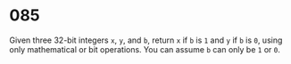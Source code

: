 [_metadata_:difficulty]:-  "Medium"
[_metadata_:asker]:-       "Facebook"
[_metadata_:tags]:-        "bitwise"

# 085

Given three 32-bit integers `x`, `y`, and `b`, return `x` if `b` is `1` and `y` if `b` is `0`, using only mathematical or bit operations. You can assume `b` can only be `1` or `0`.
